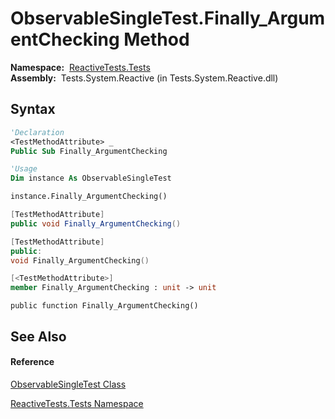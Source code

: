 # ObservableSingleTest.Finally\_ArgumentChecking Method

**Namespace:**  [ReactiveTests.Tests](ReactiveTests.Tests\ReactiveTests.Tests.md)  
**Assembly:**  Tests.System.Reactive (in Tests.System.Reactive.dll)

## Syntax

```vb
'Declaration
<TestMethodAttribute> _
Public Sub Finally_ArgumentChecking
```

```vb
'Usage
Dim instance As ObservableSingleTest

instance.Finally_ArgumentChecking()
```

```csharp
[TestMethodAttribute]
public void Finally_ArgumentChecking()
```

```c++
[TestMethodAttribute]
public:
void Finally_ArgumentChecking()
```

```fsharp
[<TestMethodAttribute>]
member Finally_ArgumentChecking : unit -> unit 
```

```jscript
public function Finally_ArgumentChecking()
```

## See Also

#### Reference

[ObservableSingleTest Class](ObservableSingleTest\ObservableSingleTest.md)

[ReactiveTests.Tests Namespace](ReactiveTests.Tests\ReactiveTests.Tests.md)




